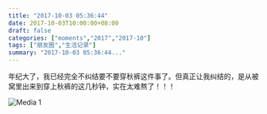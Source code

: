 ```yaml
---
title: "2017-10-03 05:36:44"
date: 2017-10-03T10:00:00+08:00
draft: false
categories: ["moments","2017","2017-10"]
tags: ["朋友圈","生活记录"]
summary: "2017-10-03 05:36:44..."
---
```


年纪大了，我已经完全不纠结要不要穿秋裤这件事了。但真正让我纠结的，是从被窝里出来到穿上秋裤的这几秒钟，实在太难熬了！！！

![Media 1](/Moments/photos/2017-10-03/201710030536440.jpg)

